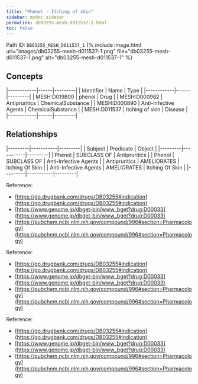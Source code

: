 ```yaml
---
title: "Phenol - Itching of skin"
sidebar: mydoc_sidebar
permalink: db03255-mesh-d011537-1.html
toc: false 
---
```



Path ID: `DB03255_MESH_D011537_1`
{% include image.html url="images/db03255-mesh-d011537-1.png" file="db03255-mesh-d011537-1.png" alt="db03255-mesh-d011537-1" %}

## Concepts

|------------|------|---------|
| Identifier | Name | Type    |
|------------|------|---------|
| MESH:D019800 | phenol | Drug |
| MESH:D000982 | Antipruritics | ChemicalSubstance |
| MESH:D000890 | Anti-Infective Agents | ChemicalSubstance |
| MESH:D011537 | Itching of skin | Disease |
|------------|------|---------|

## Relationships

|---------|-----------|---------|
| Subject | Predicate | Object  |
|---------|-----------|---------|
| Phenol | SUBCLASS OF | Antipruritics |
| Phenol | SUBCLASS OF | Anti-Infective Agents |
| Antipruritics | AMELIORATES | Itching Of Skin |
| Anti-Infective Agents | AMELIORATES | Itching Of Skin |
|---------|-----------|---------|

Reference: 
  - [https://go.drugbank.com/drugs/DB03255#indication](https://go.drugbank.com/drugs/DB03255#indication)
  - [https://www.genome.jp/dbget-bin/www_bget?drug:D00033](https://www.genome.jp/dbget-bin/www_bget?drug:D00033)
  - [https://pubchem.ncbi.nlm.nih.gov/compound/996#section=Pharmacology](https://pubchem.ncbi.nlm.nih.gov/compound/996#section=Pharmacology)

Reference: 
  - [https://go.drugbank.com/drugs/DB03255#indication](https://go.drugbank.com/drugs/DB03255#indication)
  - [https://www.genome.jp/dbget-bin/www_bget?drug:D00033](https://www.genome.jp/dbget-bin/www_bget?drug:D00033)
  - [https://pubchem.ncbi.nlm.nih.gov/compound/996#section=Pharmacology](https://pubchem.ncbi.nlm.nih.gov/compound/996#section=Pharmacology)

Reference: 
  - [https://go.drugbank.com/drugs/DB03255#indication](https://go.drugbank.com/drugs/DB03255#indication)
  - [https://www.genome.jp/dbget-bin/www_bget?drug:D00033](https://www.genome.jp/dbget-bin/www_bget?drug:D00033)
  - [https://pubchem.ncbi.nlm.nih.gov/compound/996#section=Pharmacology](https://pubchem.ncbi.nlm.nih.gov/compound/996#section=Pharmacology)
